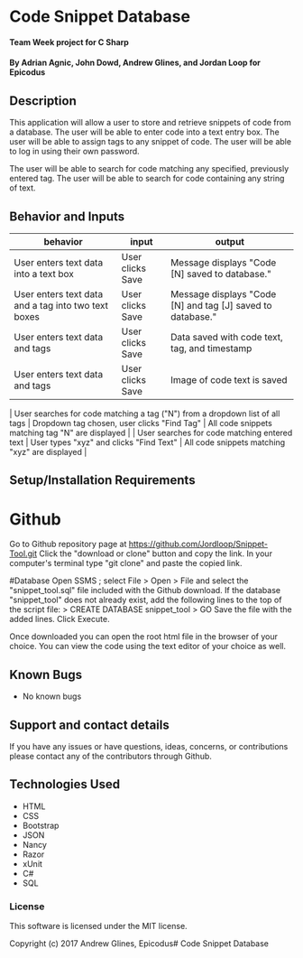# Code Snippet Database

#### Team Week project for C Sharp

#### **By Adrian Agnic, John Dowd, Andrew Glines, and Jordan Loop for Epicodus**

## Description

This application will allow a user to store and retrieve snippets of code from a database.
The user will be able to enter code into a text entry box.
The user will be able to assign tags to any snippet of code.
The user will be able to log in using their own password.

The user will be able to search for code matching any specified, previously entered tag.
The user will be able to search for code containing any string of text.



## Behavior and Inputs

|  behavior | input  | output  |
|---|---|---|
| User enters text data into a text box | User clicks Save | Message displays "Code [N] saved to database." |
| User enters text data and a tag into two text boxes | User clicks Save | Message displays "Code [N] and tag [J] saved to database." |
| User enters text data and tags | User clicks Save | Data saved with code text, tag, and timestamp |
| User enters text data and tags | User clicks Save | Image of code text is saved |

| User searches for code matching a tag ("N") from a dropdown list of all tags | Dropdown tag chosen, user clicks "Find Tag" | All code snippets matching tag "N" are displayed |
| User searches for code matching entered text | User types "xyz" and clicks "Find Text" | All code snippets matching "xyz" are displayed |


## Setup/Installation Requirements
# Github

Go to Github repository page at https://github.com/Jordloop/Snippet-Tool.git
Click the "download or clone" button and copy the link.
In your computer's terminal type "git clone" and paste the copied link.

#Database
Open SSMS ; select File > Open > File and select the "snippet_tool.sql" file included with the Github download.  If the database "snippet_tool" does not already exist, add the following lines to the top of the script file:
\> CREATE DATABASE snippet_tool
\> GO
Save the file with the added lines.
Click Execute.


Once downloaded you can open the root html file in the browser of your choice.
You can view the code using the text editor of your choice as well.

## Known Bugs

* No known bugs

## Support and contact details

If you have any issues or have questions, ideas, concerns, or contributions please contact any of the contributors through Github.

## Technologies Used

* HTML
* CSS
* Bootstrap
* JSON
* Nancy
* Razor
* xUnit
* C#
* SQL

### License
This software is licensed under the MIT license.

Copyright (c) 2017 Andrew Glines, Epicodus# Code Snippet Database
